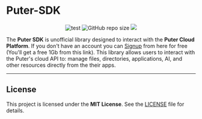 # Puter-SDK

<p align="center">
    <img alt="test" src="https://github.com/bitsnaps/puter-sdk/actions/workflows/package-test.yml/badge.svg">
    <img alt="GitHub repo size" src="https://img.shields.io/github/repo-size/bitsnaps/puter-sdk">
    <a href="https://codecov.io/gh/bitsnaps/puter-sdk" > 
        <img src="https://codecov.io/gh/bitsnaps/puter-sdk/graph/badge.svg?token=cQYUqRKDrY"/> 
    </a>
</p>

The **Puter SDK** is unofficial library designed to interact with the **Puter Cloud Platform**. If you don't have an account you can [Signup](https://puter.com/?r=N5Y0ZYTF) from here for free (You'll get a free 1Gb from this link). This library allows users to interact with the Puter's cloud API to: manage files, directories, applications, AI, and other resources directly from the their apps.

---

## License

This project is licensed under the **MIT License**. See the [LICENSE](LICENSE) file for details.